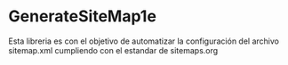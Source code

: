 # GenerateSiteMap1e

Esta libreria es con el objetivo de automatizar la configuración del archivo sitemap.xml cumpliendo con el estandar de sitemaps.org
